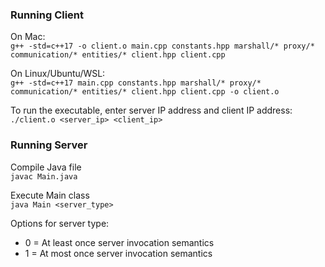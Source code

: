 ### Running Client

On Mac:  
`g++ -std=c++17 -o client.o main.cpp constants.hpp marshall/* proxy/* communication/* entities/* client.hpp client.cpp `

On Linux/Ubuntu/WSL:  
`g++ -std=c++17 main.cpp constants.hpp marshall/* proxy/* communication/* entities/* client.hpp client.cpp -o client.o`

To run the executable, enter server IP address and client IP address:  
`./client.o <server_ip> <client_ip>`

### Running Server
Compile Java file  
`javac Main.java`

Execute Main class  
`java Main <server_type>`  

Options for server type:
* 0 = At least once server invocation semantics
* 1 = At most once server invocation semantics


